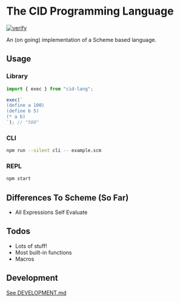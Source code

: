 # The CID Programming Language

[![verify](https://github.com/kyleect/cid-lang/actions/workflows/ci.yml/badge.svg)](https://github.com/kyleect/cid-lang/actions/workflows/ci.yml)

An (on going) implementation of a Scheme based language.

## Usage

### Library

```typescript
import { exec } from "cid-lang";

exec(`
(define a 100)
(define b 5)
(* a b)
`); // "500"
```

### CLI

```bash
npm run --silent cli -- example.scm
```

### REPL

```bash
npm start
```

## Differences To Scheme (So Far)

- All Expressions Self Evaluate

## Todos

- Lots of stuff!
- Most built-in functions
- Macros

## Development

[See DEVELOPMENT.md](DEVELOPMENT.md)
